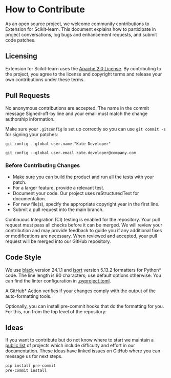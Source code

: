 <!--
******************************************************************************
* Copyright 2022 Intel Corporation
*
* Licensed under the Apache License, Version 2.0 (the "License");
* you may not use this file except in compliance with the License.
* You may obtain a copy of the License at
*
*     http://www.apache.org/licenses/LICENSE-2.0
*
* Unless required by applicable law or agreed to in writing, software
* distributed under the License is distributed on an "AS IS" BASIS,
* WITHOUT WARRANTIES OR CONDITIONS OF ANY KIND, either express or implied.
* See the License for the specific language governing permissions and
* limitations under the License.
*******************************************************************************/-->

# How to Contribute

As an open source project, we welcome community contributions to Extension for Scikit-learn. 
This document explains how to participate in project conversations, log bugs and enhancement requests, and submit code patches.

## Licensing 

Extension for Scikit-learn uses the [Apache 2.0 License](https://github.com/uxlfoundation/scikit-learn-intelex/blob/main/LICENSE). 
By contributing to the project, you agree to the license and copyright terms and release your own contributions under these terms. 

## Pull Requests 

No anonymous contributions are accepted. The name in the commit message Signed-off-by line and your email must match the change authorship information. 

Make sure your ``.gitconfig`` is set up correctly so you can use `git commit -s` for signing your patches: 

`git config --global user.name "Kate Developer"`

`git config --global user.email kate.developer@company.com`
 
### Before Contributing Changes

* Make sure you can build the product and run all the tests with your patch. 
* For a larger feature, provide a relevant test. 
* Document your code. Our project uses reStructuredText for documentation.  
* For new file(s), specify the appropriate copyright year in the first line. 
* Submit a pull request into the main branch. 

Continuous Integration (CI) testing is enabled for the repository. Your pull request must pass all checks before it can be merged. We will review your contribution and may provide feedback to guide you if any additional fixes or modifications are necessary. When reviewed and accepted, your pull request will be merged into our GitHub repository. 

## Code Style

We use [black](https://black.readthedocs.io/en/stable/) version 24.1.1 and [isort](https://pycqa.github.io/isort/) version 5.13.2 formatters for Python* code. The line length is 90 characters; use default options otherwise. You can find the linter configuration in [.pyproject.toml](https://github.com/uxlfoundation/scikit-learn-intelex/blob/main/pyproject.toml).

A GitHub* Action verifies if your changes comply with the output of the auto-formatting tools.

Optionally, you can install pre-commit hooks that do the formatting for you. For this, run from the top level of the repository:

## Ideas

If you want to contribute but do not know where to start we maintain a [public list](https://uxlfoundation.github.io/scikit-learn-intelex/latest/ideas.html) of projects which include difficulty and effort in our documentation.  These ideas have linked issues on GitHub where you can message us for next steps.

```bash
pip install pre-commit
pre-commit install
```
